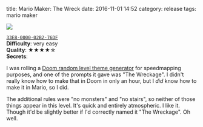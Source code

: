 title: Mario Maker: The Wreck
date: 2016-11-01 14:52
category: release
tags: mario maker

<div class="prose-full-illustration">
<img src="/dev/media/mario-maker/the-wreck.jpg">
</div>

[`33E8-0000-02B2-76DF`](https://supermariomakerbookmark.nintendo.net/courses/33E8-0000-02B2-76DF)  
**Difficulty**: very easy  
**Quality**: ★★★★☆  
**Secrets**:

I was rolling a [Doom random level theme generator](http://www.jmickle.com/genrerator/maptheme.html) for speedmapping purposes, and one of the prompts it gave was "The Wreckage".  I didn't really know how to make that in Doom in only an hour, but I _did_ know how to make it in Mario, so I did.

The additional rules were "no monsters" and "no stairs", so neither of those things appear in this level.  It's quick and entirely atmospheric.  I like it.  Though it'd be slightly better if I'd correctly named it "The Wreckage".  Oh well.
